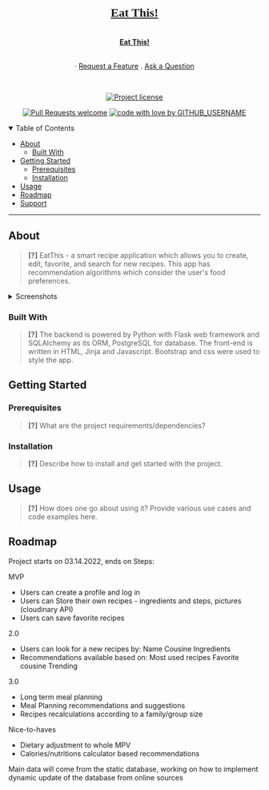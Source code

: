 <h1 align="center">
  <a href="https://github.com/asya-code/EatThis.git">
    <!-- Please provide path to your logo here -->
    <div style="font-family: 'Shadows Into Light', cursive; font-size: x-large;">Eat This!</div>
  </a>
</h1>

<div align="center">
  <br />
  <a href="#about"><strong>Eat This!</strong></a>
  <br />
  <br />
  
  ·
  <a href="https://github.com/GITHUB_USERNAME/REPO_SLUG/issues/new?assignees=&labels=enhancement&template=02_FEATURE_REQUEST.md&title=feat%3A+">Request a Feature</a>
  .
  <a href="https://github.com/GITHUB_USERNAME/REPO_SLUG/issues/new?assignees=&labels=question&template=04_SUPPORT_QUESTION.md&title=support%3A+">Ask a Question</a>
</div>

<div align="center">
<br />

[![Project license](https://img.shields.io/github/license/GITHUB_USERNAME/REPO_SLUG.svg?style=flat-square)](LICENSE)

[![Pull Requests welcome](https://img.shields.io/badge/PRs-welcome-ff69b4.svg?style=flat-square)](https://github.com/GITHUB_USERNAME/REPO_SLUG/issues?q=is%3Aissue+is%3Aopen+label%3A%22help+wanted%22)
[![code with love by GITHUB_USERNAME](https://img.shields.io/badge/%3C%2F%3E%20with%20%E2%99%A5%20by-GITHUB_USERNAME-ff1414.svg?style=flat-square)](https://github.com/GITHUB_USERNAME)

</div>

<details open="open">
<summary>Table of Contents</summary>

- [About](#about)
  - [Built With](#built-with)
- [Getting Started](#getting-started)
  - [Prerequisites](#prerequisites)
  - [Installation](#installation)
- [Usage](#usage)
- [Roadmap](#roadmap)
- [Support](#support)


</details>

---

## About

> **[?]**
EatThis - a smart recipe application which allows you to create, edit, favorite, and search for new recipes. This app has recommendation algorithms which consider the user's food preferences.


<details>
<summary>Screenshots</summary>
<br>

> **[?]**
> Please provide your screenshots here.

|                               Home Page                               |                               Login Page                               |
| :-------------------------------------------------------------------: | :--------------------------------------------------------------------: |
| <img src="docs/images/screenshot.png" title="Home Page" width="100%"> | <img src="docs/images/screenshot.png" title="Login Page" width="100%"> |

</details>

### Built With

> **[?]**
The backend is powered by Python with Flask web framework and SQLAlchemy as its ORM, PostgreSQL for database. The front-end is written in HTML, Jinja and Javascript. Bootstrap and css were used to style the app.

## Getting Started

### Prerequisites

> **[?]**
> What are the project requirements/dependencies?

### Installation

> **[?]**
> Describe how to install and get started with the project.

## Usage

> **[?]**
> How does one go about using it?
> Provide various use cases and code examples here.

## Roadmap

Project starts on 03.14.2022, ends on Steps:

MVP
- Users can create a profile and log in
- Users can Store their own recipes - ingredients and steps, pictures (cloudinary API)
- Users can save favorite recipes

2.0
- Users can look for a new recipes by:
    Name
    Cousine
    Ingredients
- Recommendations available based on:
    Most used recipes
    Favorite cousine
    Trending

3.0
- Long term meal planning
- Meal Planning recommendations and suggestions
- Recipes recalculations according to a family/group size

Nice-to-haves
- Dietary adjustment to whole MPV
- Calories/nutritions calculator based recommendations

Main data will come from the static database, working on how to implement dynamic update of the database from online sources